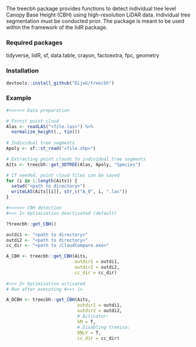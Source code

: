 
The treecbh package provides functions to detect individual tree level Canopy Base Height (CBH) using high-resolution LiDAR data. Individual tree segmentation must be conducted prior. The package is meant to be used within the framework of the lidR package. 

### Required packages

tidyverse, lidR, sf, data.table, crayon, factoextra, fpc, geometry

### Installation

```r
devtools::install_github("DijoG/treecbh")
```
### Example

```r
#>>>>>> Data preparation

# Forest point cloud
Alas <- readLAS("<file.las>") %>%
  normalize_height(., tin())
  
# Individual tree segments
Apoly <- sf::st_read("<file.shp>") 

# Extracting point clouds to individual tree segments
Aits <- treecbh::get_3DTREE(Alas, Apoly, "Species")

# If needed, point cloud files can be saved
for (i in 1:length(Aits)) {
  setwd("<path to directory>")
  writeLAS(Aits[[i]], str_c("A_0", i, ".las"))
}

#>>>>>> CBH detection
#>>> 1> Optimization deactivated (default)

?treecbh::get_CBH()

outdi1 <- "<path to directory>"
outdi2 <- "<path to directory>"
cc_dir <- "<path to /CloudCompare.exe>"

A_CBH <- treecbh::get_CBH(Aits,
                          outdir1 = outdi1,
                          outdir2 = outdi2,
                          cc_dir = cc_dir)
                 
#>>> 2> Optimization activated
# Run after executing #>>> 1>

A_OCBH <- treecbh::get_CBH(Aits,
                           outdir1 = outdi1,
                           outdir2 = outdi2,
                           # Activator:
                           kM = T,  
                           # Disabling treeiso:
                           ONLY = T,
                           cc_dir = cc_dir)
```


